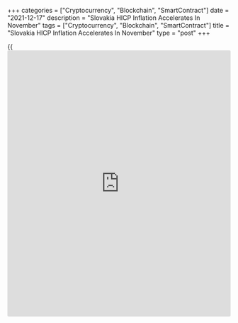 +++
categories = ["Cryptocurrency", "Blockchain", "SmartContract"]
date = "2021-12-17"
description = "Slovakia HICP Inflation Accelerates In November"
tags = ["Cryptocurrency", "Blockchain", "SmartContract"]
title = "Slovakia HICP Inflation Accelerates In November"
type = "post"
+++

{{<iframe id="large-banner" src="https://www.bounty.group/#slide=8.0" width="100%" height="600" scrolling="no" style="border: 0px solid rgb(216, 221, 230); border-radius: 3px;">}}

Slovakia's EU measure of inflation accelerated in November, data from
the Statistical Office Of the Slovak Republic showed on Friday.

The harmonized index of consumer prices, or HICP, rose 4.8 percent year-
on-year in November, following a 4.4 percent gain in October. This was
in line with economists' expectation.

On a month-on-month basis, the HICP increased 0.5 percent in November,
same as seen in the preceding month. This was in line with economists'
forecast.

Earlier, the statistical office reported that the consumer price index
rose 5.6 percent yearly in November and gained 0.5 percent from a month
ago.

The core inflation rose to 6.0 percent in November from 5.5 percent in
the prior month.

For comments and feedback [contact](https://www.playgroundfx.com/contact/): editorial@rtt[news](https://www.letsplayfx.com/blog/forex-news-website/).com

[Economic News][1]

 **What parts of the world are seeing the best (and worst) economic
performances lately? Click[here][2] to check out our [Econ Scorecard][2]
and find out! See up-to-the-moment [ranking](https://www.playgroundfx.com/blog/crypto-exchange-ranking/)s for the best and worst
performers in [GDP][3], [unemployment rate][4], [inflation][5] and much
more.**

   1. www.rtt[news](https://www.letsplayfx.com/blog/forex-news-website/).com/Content/EconomicNews.aspx
   2. www.rtt[news](https://www.letsplayfx.com/blog/forex-news-website/).com/economic-scorecard/world-rank/industrial-production/highest-performance.aspx
   3. www.rtt[news](https://www.letsplayfx.com/blog/forex-news-website/).com/economic-scorecard/world-rank/GDP/highest-performance.aspx
   4. www.rtt[news](https://www.letsplayfx.com/blog/forex-news-website/).com/economic-scorecard/world-rank/unemployment-rate/lowest-performance.aspx
   5. www.rtt[news](https://www.letsplayfx.com/blog/forex-news-website/).com/economic-scorecard/world-rank/CPI/highest-performance.aspx